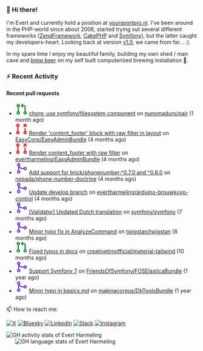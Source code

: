 ### :wave: Hi there!

<span>I'm Evert and currently hold a position at [yoursportpro.nl](https://yoursportpro.nl). I've been around in the PHP-world since about 2006, started trying out several different frameworks ([ZendFramework](https://framework.zend.com/), [CakePHP](https://cakephp.org/) and [Symfony](https://symfony.com/)), but the latter caught my developers-heart. Looking back at version [v1.0](https://symfony.com/blog/symfony-1-0-released), we came from far... :).</span>

<span>In my spare time I enjoy my beautiful family, building my own shed / man cave and [brew beer](https://untappd.com/desaeck) on my self built computerized brewing installation 🍺.</span>

### :zap: Recent Activity

#### Recent pull requests

- ![](./assets/pr-open.svg) [chore: use symfony/filesystem component](https://github.com/nunomaduro/pair/pull/8) on [nunomaduro/pair](https://github.com/nunomaduro/pair) (1 month ago)
- ![](./assets/pr-closed.svg) [Render &#39;content_footer&#39; block with raw filter in layout](https://github.com/EasyCorp/EasyAdminBundle/pull/6913) on [EasyCorp/EasyAdminBundle](https://github.com/EasyCorp/EasyAdminBundle) (4 months ago)
- ![](./assets/pr-closed.svg) [Render content_footer with raw filter](https://github.com/evertharmeling/EasyAdminBundle/pull/1) on [evertharmeling/EasyAdminBundle](https://github.com/evertharmeling/EasyAdminBundle) (4 months ago)
- ![](./assets/pr-merged.svg) [Add support for brick/phonenumber:^0.7.0 and ^0.8.0](https://github.com/nepada/phone-number-doctrine/pull/135) on [nepada/phone-number-doctrine](https://github.com/nepada/phone-number-doctrine) (4 months ago)
- ![](./assets/pr-merged.svg) [Update develop branch](https://github.com/evertharmeling/arduino-brouwkuyp-control/pull/3) on [evertharmeling/arduino-brouwkuyp-control](https://github.com/evertharmeling/arduino-brouwkuyp-control) (4 months ago)
- ![](./assets/pr-merged.svg) [[Validator] Updated Dutch translation](https://github.com/symfony/symfony/pull/59518) on [symfony/symfony](https://github.com/symfony/symfony) (7 months ago)
- ![](./assets/pr-merged.svg) [Minor typo fix in AnalyzeCommand](https://github.com/twigstan/twigstan/pull/179) on [twigstan/twigstan](https://github.com/twigstan/twigstan) (8 months ago)
- ![](./assets/pr-open.svg) [Fixed typos in docs](https://github.com/creativetimofficial/material-tailwind/pull/834) on [creativetimofficial/material-tailwind](https://github.com/creativetimofficial/material-tailwind) (10 months ago)
- ![](./assets/pr-merged.svg) [Support Symfony 7](https://github.com/FriendsOfSymfony/FOSElasticaBundle/pull/1938) on [FriendsOfSymfony/FOSElasticaBundle](https://github.com/FriendsOfSymfony/FOSElasticaBundle) (1 year ago)
- ![](./assets/pr-merged.svg) [Minor typo in basics.md](https://github.com/makinacorpus/DbToolsBundle/pull/118) on [makinacorpus/DbToolsBundle](https://github.com/makinacorpus/DbToolsBundle) (1 year ago)



📫 How to reach me:

[![X](https://img.shields.io/badge/X-%23000000.svg?logo=X&logoColor=white)](https://x.com/evertjes)
[![Bluesky](https://img.shields.io/badge/Bluesky-0285FF?logo=bluesky&logoColor=fff)](https://bsky.app/profile/evertjes.bsky.social) 
[![LinkedIn](https://img.shields.io/badge/Linkedin-%230077B5.svg?logo=linkedin&logoColor=white)](https://www.linkedin.com/in/evertharmeling)
[![Slack](https://img.shields.io/badge/Slack-4A154B?logo=slack&logoColor=fff)](https://symfony-devs.slack.com/team/UBKBK0R1R)
[![Instagram](https://img.shields.io/badge/Instagram-%23E4405F.svg?logo=Instagram&logoColor=white)](https://www.instagram.com/evertjes/)

<span style="margin-top: 6px;">
  <a style="all: unset;" href="https://github.com/anuraghazra/github-readme-stats">
    <img align="top" src="https://github-readme-stats.vercel.app/api?username=evertharmeling&show_icons=true&include_all_commits=true&theme=transparent&title_color=adbbc9&text_color=adbbc9&icon_color=619adc" alt="GH activity stats of Evert Harmeling" />
  </a>
</span>

<span style="position: relative; left: 23px;">
  <a style="all: unset;" href="https://github.com/anuraghazra/github-readme-stats">
    <img align="top" src="https://github-readme-stats.vercel.app/api/top-langs/?username=evertharmeling&theme=transparent&layout=compact&title_color=adbbc9&text_color=adbbc9&icon_color=619adc"  alt="GH language stats of Evert Harmeling"/>
  </a>
</span>
